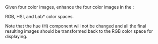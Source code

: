 Given four color images, enhance the four color images in the : 

  RGB, HSI, and L*a*b* color spaces.

Note that the hue (H) component will not be changed and all the final resulting images should be transformed back to the RGB color space for displaying.

